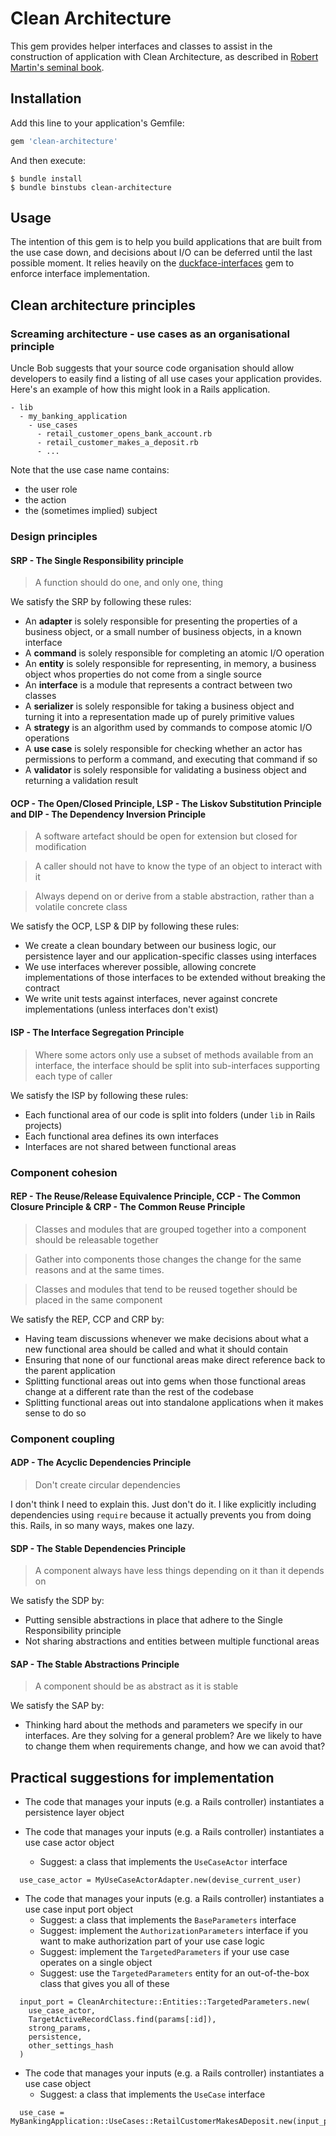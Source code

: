# Clean Architecture

This gem provides helper interfaces and classes to assist in the construction of application with
Clean Architecture, as described in [Robert Martin's seminal book](https://www.amazon.com/gp/product/0134494164).

## Installation

Add this line to your application's Gemfile:

```ruby
gem 'clean-architecture'
```

And then execute:

    $ bundle install
    $ bundle binstubs clean-architecture

## Usage

The intention of this gem is to help you build applications that are built from the use case down,
and decisions about I/O can be deferred until the last possible moment. It relies heavily on the
[duckface-interfaces](https://github.com/samuelgiles/duckface) gem to enforce interface
implementation.

## Clean architecture principles

### Screaming architecture - use cases as an organisational principle

Uncle Bob suggests that your source code organisation should allow developers to easily find a listing of all use cases your application provides. Here's an example of how this might look in a
Rails application.

```
- lib
  - my_banking_application
    - use_cases
      - retail_customer_opens_bank_account.rb
      - retail_customer_makes_a_deposit.rb
      - ...
```

Note that the use case name contains:

- the user role
- the action
- the (sometimes implied) subject

### Design principles

#### SRP - The Single Responsibility principle

> A function should do one, and only one, thing

We satisfy the SRP by following these rules:

- An **adapter** is solely responsible for presenting the properties of a business object, or a small number of business objects, in a known interface
- A **command** is solely responsible for completing an atomic I/O operation
- An **entity** is solely responsible for representing, in memory, a business object whos properties do not come from a single source
- An **interface** is a module that represents a contract between two classes
- A **serializer** is solely responsible for taking a business object and turning it into a representation made up of purely primitive values
- A **strategy** is an algorithm used by commands to compose atomic I/O operations
- A **use case** is solely responsible for checking whether an actor has permissions to perform a command, and executing that command if so
- A **validator** is solely responsible for validating a business object and returning a validation result

#### OCP - The Open/Closed Principle, LSP - The Liskov Substitution Principle and DIP - The Dependency Inversion Principle

> A software artefact should be open for extension but closed for modification

> A caller should not have to know the type of an object to interact with it

> Always depend on or derive from a stable abstraction, rather than a volatile concrete class

We satisfy the OCP, LSP & DIP by following these rules:

- We create a clean boundary between our business logic, our persistence layer and our application-specific classes using interfaces
- We use interfaces wherever possible, allowing concrete implementations of those interfaces to be extended without breaking the contract
- We write unit tests against interfaces, never against concrete implementations (unless interfaces don't exist)

#### ISP - The Interface Segregation Principle

> Where some actors only use a subset of methods available from an interface, the interface should be split into sub-interfaces supporting each type of caller

We satisfy the ISP by following these rules:

- Each functional area of our code is split into folders (under `lib` in Rails projects)
- Each functional area defines its own interfaces
- Interfaces are not shared between functional areas

### Component cohesion

#### REP - The Reuse/Release Equivalence Principle, CCP - The Common Closure Principle & CRP - The Common Reuse Principle

> Classes and modules that are grouped together into a component should be releasable together

> Gather into components those changes the change for the same reasons and at the same times.

> Classes and modules that tend to be reused together should be placed in the same component

We satisfy the REP, CCP and CRP by:

- Having team discussions whenever we make decisions about what a new functional area should be called and what it should contain
- Ensuring that none of our functional areas make direct reference back to the parent application
- Splitting functional areas out into gems when those functional areas change at a different rate than the rest of the codebase
- Splitting functional areas out into standalone applications when it makes sense to do so

### Component coupling

#### ADP - The Acyclic Dependencies Principle

> Don't create circular dependencies

I don't think I need to explain this. Just don't do it. I like explicitly including dependencies using `require` because it actually prevents you from doing this. Rails, in so many ways, makes one lazy.

#### SDP - The Stable Dependencies Principle

> A component always have less things depending on it than it depends on

We satisfy the SDP by:

- Putting sensible abstractions in place that adhere to the Single Responsibility principle
- Not sharing abstractions and entities between multiple functional areas

#### SAP - The Stable Abstractions Principle

> A component should be as abstract as it is stable

We satisfy the SAP by:

- Thinking hard about the methods and parameters we specify in our interfaces. Are they solving for a general problem? Are we likely to have to change them when requirements change, and how we can avoid that?

## Practical suggestions for implementation

* The code that manages your inputs (e.g. a Rails controller) instantiates a persistence layer
  object

* The code that manages your inputs (e.g. a Rails controller) instantiates a use case actor
  object
  - Suggest: a class that implements the `UseCaseActor` interface

```
  use_case_actor = MyUseCaseActorAdapter.new(devise_current_user)
```

* The code that manages your inputs (e.g. a Rails controller) instantiates a use case input port
  object
  - Suggest: a class that implements the `BaseParameters` interface
  - Suggest: implement the `AuthorizationParameters` interface if you want to make authorization
    part of your use case logic
  - Suggest: implement the `TargetedParameters` if your use case operates on a single object
  - Suggest: use the `TargetedParameters` entity for an out-of-the-box class that gives you all of
    these

```
  input_port = CleanArchitecture::Entities::TargetedParameters.new(
    use_case_actor,
    TargetActiveRecordClass.find(params[:id]),
    strong_params,
    persistence,
    other_settings_hash
  )
```

* The code that manages your inputs (e.g. a Rails controller) instantiates a use case object
  - Suggest: a class that implements the `UseCase` interface

```
  use_case = MyBankingApplication::UseCases::RetailCustomerMakesADeposit.new(input_port)
```
